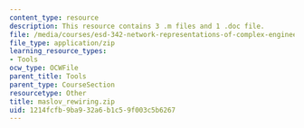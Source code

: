 ```yaml
---
content_type: resource
description: This resource contains 3 .m files and 1 .doc file.
file: /media/courses/esd-342-network-representations-of-complex-engineering-systems-spring-2010/1214fcfb9ba932a6b1c59f003c5b6267_maslov_rewiring.zip
file_type: application/zip
learning_resource_types:
- Tools
ocw_type: OCWFile
parent_title: Tools
parent_type: CourseSection
resourcetype: Other
title: maslov_rewiring.zip
uid: 1214fcfb-9ba9-32a6-b1c5-9f003c5b6267
---
```

